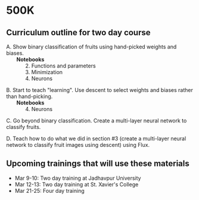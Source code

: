 # 500K

## Curriculum outline for two day course

A. Show binary classification of fruits using hand-picked weights and biases. <br>
&nbsp;&nbsp;&nbsp;&nbsp;&nbsp;&nbsp; **Notebooks** <br>
&nbsp;&nbsp;&nbsp;&nbsp;&nbsp;&nbsp;&nbsp;&nbsp;&nbsp;&nbsp;&nbsp;&nbsp; 2. Functions and parameters<br>
&nbsp;&nbsp;&nbsp;&nbsp;&nbsp;&nbsp;&nbsp;&nbsp;&nbsp;&nbsp;&nbsp;&nbsp; 3. Minimization<br>
&nbsp;&nbsp;&nbsp;&nbsp;&nbsp;&nbsp;&nbsp;&nbsp;&nbsp;&nbsp;&nbsp;&nbsp; 4. Neurons

B. Start to teach "learning". Use descent to select weights and biases rather than hand-picking.<br>
&nbsp;&nbsp;&nbsp;&nbsp;&nbsp;&nbsp; **Notebooks**<br>
&nbsp;&nbsp;&nbsp;&nbsp;&nbsp;&nbsp;&nbsp;&nbsp;&nbsp;&nbsp;&nbsp;&nbsp; 4. Neurons<br>

C. Go beyond binary classification. Create a multi-layer neural network to classify fruits.

D. Teach how to do what we did in section #3 (create a multi-layer neural network to classify fruit images using descent) using Flux.

## Upcoming trainings that will use these materials

-  Mar 9-10: Two day training at Jadhavpur University
-  Mar 12-13: Two day training at St. Xavier's College
-  Mar 21-25: Four day training
